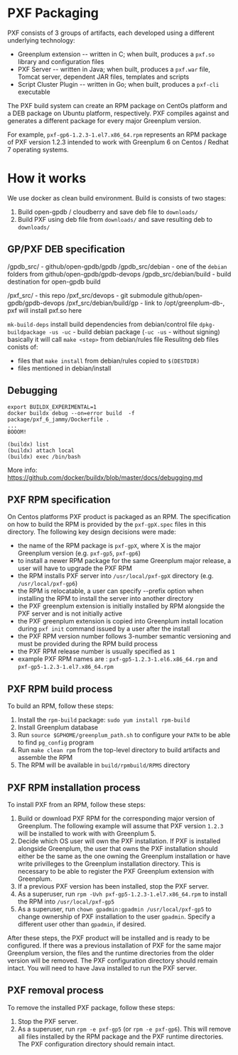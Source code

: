 PXF Packaging
============

PXF consists of 3 groups of artifacts, each developed using a different underlying technology:

* Greenplum extension -- written in C; when built, produces a `pxf.so` library and configuration files
* PXF Server -- written in Java; when built, produces a `pxf.war` file, Tomcat server, dependent JAR files, templates and scripts
* Script Cluster Plugin -- written in Go; when built, produces a `pxf-cli` executable

The PXF build system can create an RPM package on CentOs platform and a DEB package on Ubuntu platform,
respectively. PXF compiles against and generates a different package for every major Greenplum version.

For example, `pxf-gp6-1.2.3-1.el7.x86_64.rpm` represents an RPM package of PXF version 1.2.3 intended to work with
Greenplum 6 on Centos / Redhat 7 operating systems.

# How it works

We use docker as clean build environment. Build is consists of two stages:
1. Build open-gpdb / cloudberry and save deb file to `downloads/`
2. Build PXF using deb file from `downloads/` and save resulting deb to `downloads/`

## GP/PXF DEB specification

/gpdb_src/                 - github/open-gpdb/gpdb
/gpdb_src/debian           - one of the `debian` folders from github/open-gpdb/gpdb-devops
/gpdb_src/debian/build     - build destination for open-gpdb build

/pxf_src/                  - this repo
/pxf_src/devops            - git submodule github/open-gpdb/gpdb-devops
/pxf_src/debian/build/gp   - link to /opt/greenplum-db-<version>, pxf will install pxf.so here

`mk-build-deps` install build dependencies from debian/control file
`dpkg-buildpackage -us -uc` - build debian package (`-uc -us` - without signing)
basically it will call `make <step>` from debian/rules file
Resulitng deb files conists of:
* files that `make install` from debian/rules copied to `$(DESTDIR)`
* files mentioned in debian/install


## Debugging

```
export BUILDX_EXPERIMENTAL=1
docker buildx debug --on=error build  -f package/pxf_6_jammy/Dockerfile .
...
BOOOM!

(buildx) list
(buildx) attach local
(buildx) exec /bin/bash
```

More info: https://github.com/docker/buildx/blob/master/docs/debugging.md


## PXF RPM specification
On Centos platforms PXF product is packaged as an RPM. The specification on how to build the RPM is provided by the
`pxf-gpX.spec` files in this directory. The following key design decisions were made:

* the name of the RPM package is `pxf-gpX`, where X is the major Greenplum version (e.g. `pxf-gp5`, `pxf-gp6`)
* to install a newer RPM package for the same Greenplum major release, a user will have to upgrade the PXF RPM
* the RPM installs PXF server into `/usr/local/pxf-gpX` directory (e.g. `/usr/local/pxf-gp6`)
* the RPM is relocatable, a user can specify --prefix option when installing the RPM to install the server into another directory
* the PXF greenplum extension is initially installed by RPM alongside the PXF server and is not initially active
* the PXF greenplum extension is copied into Greenplum install location during `pxf init` command issued by a user after the install
* the PXF RPM version number follows 3-number semantic versioning and must be provided during the RPM build process
* the PXF RPM release number is usually specified as `1`
* example PXF RPM names are : `pxf-gp5-1.2.3-1.el6.x86_64.rpm` and `pxf-gp5-1.2.3-1.el7.x86_64.rpm` 

## PXF RPM build process

To build an RPM, follow these steps:
1. Install the `rpm-build` package: `sudo yum install rpm-build`
2. Install Greenplum database
3. Run `source $GPHOME/greenplum_path.sh` to configure your `PATH` to be able to find `pg_config` program
4. Run `make clean rpm` from the top-level directory to build artifacts and assemble the RPM
5. The RPM will be available in `build/rpmbuild/RPMS` directory


## PXF RPM installation process
To install PXF from an RPM, follow these steps:
1. Build or download PXF RPM for the corresponding major version of Greenplum. The following example will assume
   that PXF version `1.2.3` will be installed to work with with Greenplum 5.
2. Decide which OS user will own the PXF installation. If PXF is installed alongside Greenplum, the user that owns the PXF
installation should either be the same as the one owning the Greenplum installation or have write privilleges to the
Greenplum installation directory. This is necessary to be able to register the PXF Greenplum extension with Greenplum.
3. If a previous PXF version has been installed, stop the PXF server.
4. As a superuser, run `rpm -Uvh pxf-gp5-1.2.3-1.el7.x86_64.rpm` to install the RPM into `/usr/local/pxf-gp5`
5. As a superuser, run `chown gpadmin:gpadmin /usr/local/pxf-gp5` to change ownership of PXF installation to the user `gpadmin`.
Specify a different user other than `gpadmin`, if desired.

After these steps, the PXF product will be installed and is ready to be configured. If there was a previous installation of
PXF for the same major Greenplum version, the files and the runtime directories from the older version will be removed.
The PXF configuration directory should remain intact. You will need to have Java installed to run the PXF server.

## PXF removal process
To remove the installed PXF package, follow these steps:
1. Stop the PXF server.
2. As a superuser, run `rpm -e pxf-gp5` (or `rpm -e pxf-gp6`). This will remove all files installed by the RPM package
and the PXF runtime directories. The PXF configuration directory should remain intact.
